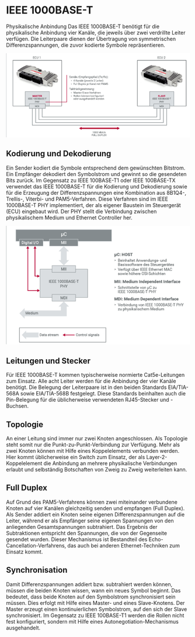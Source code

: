 # IEEE 1000BASE-T

Physikalische Anbindung
Das IEEE 1000BASE-T benötigt für die physikalische Anbindung vier Kanäle, die jeweils über zwei verdrillte Leiter verfügen. Die Leiterpaare dienen der Übertragung von symmetrischen Differenzspannungen, die zuvor kodierte Symbole repräsentieren.

![1712318298889](/img/eth/1712317661687.png)


## Kodierung und Dekodierung

Ein Sender kodiert die Symbole entsprechend dem gewünschten Bitstrom. Ein Empfänger dekodiert den Symbolstrom und gewinnt so die gesendeten Bits zurück. Im Gegensatz zu IEEE 100BASE-T1 oder IEEE 100BASE-TX verwendet das IEEE 1000BASE-T für die Kodierung und Dekodierung sowie für die Erzeugung der Differenzspannungen eine Kombination aus 8B1Q4-, Trellis-, Viterbi- und PAM5-Verfahren. Diese Verfahren sind im IEEE 1000BASE-T PHY implementiert, der als eigener Baustein im Steuergerät (ECU) eingebaut wird. Der PHY stellt die Verbindung zwischen physikalischem Medium und Ethernet Controller her.

![1712318298889](/img/eth/1712317681688.png)


## Leitungen und Stecker

Für IEEE 1000BASE-T kommen typischerweise normierte Cat5e-Leitungen zum Einsatz. Alle acht Leiter werden für die Anbindung der vier Kanäle benötigt. Die Belegung der Leiterpaare ist in den beiden Standards EIA/TIA-568A sowie EIA/TIA-568B festgelegt. Diese Standards beinhalten auch die Pin-Belegung für die üblicherweise verwendeten RJ45-Stecker und -Buchsen.

## Topologie

An einer Leitung sind immer nur zwei Knoten angeschlossen. Als Topologie steht somit nur die Punkt-zu-Punkt-Verbindung zur Verfügung. Mehr als zwei Knoten können mit Hilfe eines Koppelelements verbunden werden. Hier kommt üblicherweise ein Switch zum Einsatz, der als Layer-2-Koppelelement die Anbindung an mehrere physikalische Verbindungen erlaubt und selbständig Botschaften von Zweig zu Zweig weiterleiten kann.

## Full Duplex

Auf Grund des PAM5-Verfahrens können zwei miteinander verbundene Knoten auf vier Kanälen gleichzeitig senden und empfangen (Full Duplex). Als Sender addiert ein Knoten seine eigenen Differenzspannungen auf die Leiter, während er als Empfänger seine eigenen Spannungen von den anliegenden Gesamtspannungen subtrahiert. Das Ergebnis der Subtraktionen entspricht den Spannungen, die von der Gegenseite gesendet wurden. Dieser Mechanismus ist Bestandteil des Echo-Cancellation-Verfahrens, das auch bei anderen Ethernet-Techniken zum Einsatz kommt.

## Synchronisation

Damit Differenzspannungen addiert bzw. subtrahiert werden können, müssen die beiden Knoten wissen, wann ein neues Symbol beginnt. Das bedeutet, dass beide Knoten auf den Symbolstrom synchronisiert sein müssen. Dies erfolgt mit Hilfe eines Master- und eines Slave-Knotens. Der Master erzeugt einen kontinuierlichen Symbolstrom, auf den sich der Slave synchronisiert. Im Gegensatz zu IEEE 100BASE-T1 werden die Rollen nicht fest konfiguriert, sondern mit Hilfe eines Autonegotiation-Mechanismus ausgehandelt.
